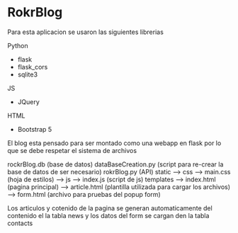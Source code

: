 # RokrBlog
 Para esta aplicacion se usaron las siguientes librerias

Python
- flask
- flask_cors
- sqlite3

JS
- JQuery

HTML
- Bootstrap 5

El blog esta pensado para ser montado como una webapp en flask por lo que se debe respetar el sistema de archivos

rockrBlog.db  (base de datos)
dataBaseCreation.py (script para re-crear la base de datos de ser necesario)
rokrBlog.py    (API)
static
--> css
    --> main.css (hoja de estilos)
--> js
    --> index.js (script de js)
templates
--> index.html  (pagina principal)
--> article.html (plantilla utilizada para cargar los archivos)
--> form.html (archivo para pruebas del popup form)


Los articulos y cotenido de la pagina se generan automaticamente del contenido el la tabla news y los datos del form se
cargan den la tabla contacts
